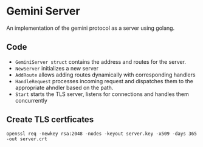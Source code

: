 # Gemini Server

An implementation of the gemini protocol as a server using golang.

## Code 

- `GeminiServer struct` contains the address and routes for the server.
- `NewServer` initializes a new server
- `AddRoute` allows adding routes dynamically with corresponding handlers
- `HandleRequest` processes incoming request and dispatches them to the appropriate ahndler based on the path.
- `Start` starts the TLS server, listens for connections and handles them concurrently

## Create TLS certficates

`openssl req -newkey rsa:2048 -nodes -keyout server.key -x509 -days 365 -out server.crt`


